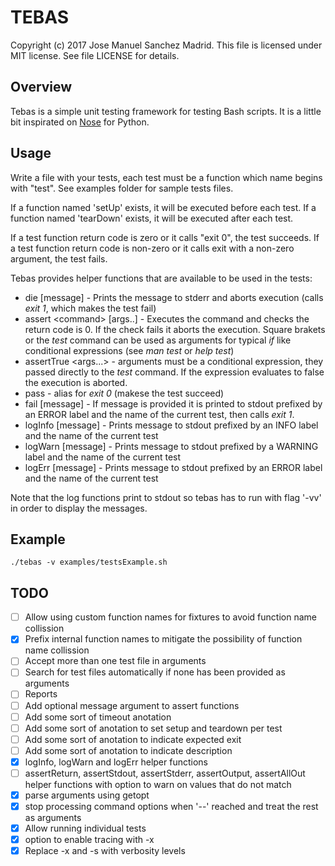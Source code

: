 TEBAS
============
Copyright (c) 2017 Jose Manuel Sanchez Madrid. This file is licensed under MIT license. See file LICENSE for details.

## Overview
Tebas is a simple unit testing framework for testing Bash scripts. It is a little bit inspirated on [Nose](http://nose.readthedocs.io/en/latest/) for Python.

## Usage
Write a file with your tests, each test must be a function which name begins with "test". See examples folder for sample tests files.

If a function named 'setUp' exists, it will be executed before each test.
If a function named 'tearDown' exists, it will be executed after each test.

If a test function return code is zero or it calls "exit 0", the test succeeds.
If a test function return code is non-zero or it calls exit with a non-zero argument, the test fails.

Tebas provides helper functions that are available to be used in the tests:
 * die [message] - Prints the message to stderr and aborts execution (calls _exit 1_, which makes the test fail)
 * assert \<command\> [args..] - Executes the command and checks the return code is 0. If the check fails it aborts the execution. Square brakets or the _test_ command can be used as arguments for typical _if_ like conditional expressions (see _man test_ or _help test_)
 * assertTrue \<args...\> - arguments must be a conditional expression, they passed directly to the _test_ command. If the expression evaluates to false the execution is aborted.
 * pass - alias for _exit 0_ (makese the test succeed)
 * fail [message] - If message is provided it is printed to stdout prefixed by an ERROR label and the name of the current test, then calls _exit 1_.
 * logInfo [message] - Prints message to stdout prefixed by an INFO label and the name of the current test
 * logWarn [message] - Prints message to stdout prefixed by a WARNING label and the name of the current test
 * logErr [message] - Prints message to stdout prefixed by an ERROR label and the name of the current test

Note that the log functions print to stdout so tebas has to run with flag '-vv' in order to display the messages.

## Example
```
./tebas -v examples/testsExample.sh
```

## TODO
 - [ ] Allow using custom function names for fixtures to avoid function name collission
 - [x] Prefix internal function names to mitigate the possibility of function name collission
 - [ ] Accept more than one test file in arguments
 - [ ] Search for test files automatically if none has been provided as arguments
 - [ ] Reports
 - [ ] Add optional message argument to assert functions
 - [ ] Add some sort of timeout anotation
 - [ ] Add some sort of anotation to set setup and teardown per test
 - [ ] Add some sort of anotation to indicate expected exit
 - [ ] Add some sort of anotation to indicate description
 - [x] logInfo, logWarn and logErr helper functions
 - [ ] assertReturn, assertStdout, assertStderr, assertOutput, assertAllOut helper functions with option to warn on values that do not match
 - [x] parse arguments using getopt
 - [x] stop processing command options when '--' reached and treat the rest as arguments
 - [x] Allow running individual tests
 - [x] option to enable tracing with -x
 - [x] Replace -x and -s with verbosity levels
